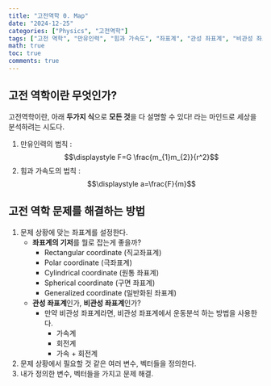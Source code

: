 ```yaml
---
title: "고전역학 0. Map"
date: "2024-12-25"
categories: ["Physics", "고전역학"]
tags: ["고전 역학", "만유인력", "힘과 가속도", "좌표계", "관성 좌표계", "비관성 좌표계", "변수", "벡터"]
math: true
toc: true
comments: true
---
```


## 고전 역학이란 무엇인가?

고전역학이란, 아래 **두가지 식**으로 **모든 것**을 다 설명할 수 있다! 라는 마인드로 세상을 분석하려는 시도다.

1. 만유인력의 법칙 : $$\displaystyle F=G \frac{m_{1}m_{2}}{r^2}$$
2. 힘과 가속도의 법칙 : $$\displaystyle a=\frac{F}{m}$$

## 고전 역학 문제를 해결하는 방법

1. 문제 상황에 맞는 좌표계를 설정한다.
	- **좌표계의 기저**를 뭘로 잡는게 좋을까?
		- Rectangular coordinate (직교좌표계)
		- Polar coordinate (극좌표계)
		- Cylindrical coordinate (원통 좌표계)
		- Spherical coordinate (구면 좌표계)
		- Generalized coordinate (일반화된 좌표계)
	- **관성 좌표계**인가, **비관성 좌표계**인가?
		- 만약 비관성 좌표계라면, 비관성 좌표계에서 운동분석 하는 방법을 사용한다.
			- 가속계
			- 회전계
			- 가속 + 회전계
2. 문제 상황에서 필요할 것 같은 여러 변수, 벡터들을 정의한다.
3. 내가 정의한 변수, 벡터들을 가지고 문제 해결.